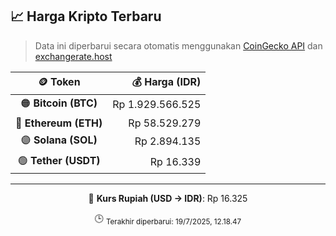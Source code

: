 

<!-- HARGA_KRIPTO -->
## 📈 Harga Kripto Terbaru

> Data ini diperbarui secara otomatis menggunakan [CoinGecko API](https://www.coingecko.com/) dan [exchangerate.host](https://exchangerate.host/)

<div align="center">

| 🪙 Token | 💰 Harga (IDR) |
|:------:|---------------:|
| 🟠 **Bitcoin (BTC)**   | Rp 1.929.566.525 |
| 🔵 **Ethereum (ETH)**  | Rp 58.529.279 |
| 🟣 **Solana (SOL)**    | Rp 2.894.135 |
| 🟢 **Tether (USDT)**   | Rp 16.339 |

---

💱 **Kurs Rupiah (USD → IDR)**: Rp 16.325

🕒 <sub>Terakhir diperbarui: 19/7/2025, 12.18.47</sub>

</div>
<!-- /HARGA_KRIPTO -->